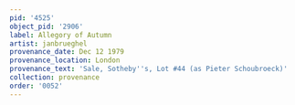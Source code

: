 ```yaml
---
pid: '4525'
object_pid: '2906'
label: Allegory of Autumn
artist: janbrueghel
provenance_date: Dec 12 1979
provenance_location: London
provenance_text: 'Sale, Sotheby''s, Lot #44 (as Pieter Schoubroeck)'
collection: provenance
order: '0052'
---
```

